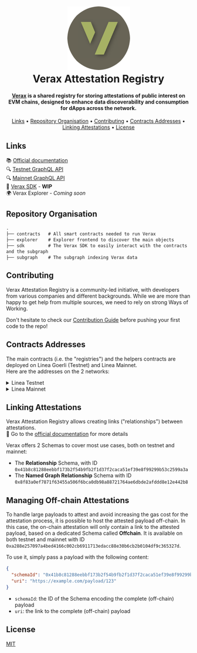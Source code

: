 <h1 align="center">
  <br>
  <a href="https://verax.gitbook.io/verax/"><img src="https://raw.githubusercontent.com/Consensys/linea-attestation-registry/dev/doc/verax-logo-circle.png" alt="Verax"></a>
  <br>
  Verax Attestation Registry
  <br>
</h1>

<h4 align="center"><a href="https://verax.gitbook.io/verax/">Verax</a> is a shared registry for storing attestations of
public interest on EVM
chains, designed to enhance data discoverability and consumption for dApps across
the network.</h4>

<p align="center">
  <a href="#links">Links</a> •
  <a href="#repository-organisation">Repository Organisation</a> •
  <a href="#contributing">Contributing</a> •
  <a href="#contracts-addresses">Contracts Addresses</a> •
  <a href="#linking-attestations">Linking Attestations</a> •
  <a href="#license">License</a>
</p>

## Links

📚 [Official documentation](https://verax.gitbook.io/verax/)  
🔍
[Testnet GraphQL API](https://graph-query.goerli.linea.build/subgraphs/name/Consensys/linea-attestation-registry/graphql)  
🔍 [Mainnet GraphQL API](https://graph-query.linea.build/subgraphs/name/Consensys/linea-attestation-registry/graphql)  
🧱 [Verax SDK](https://www.npmjs.com/package/@verax-attestation-registry/verax-sdk) - **WIP**  
🌍 Verax Explorer - _Coming soon_

## Repository Organisation

```
.
├── contracts   # All smart contracts needed to run Verax
├── explorer    # Explorer frontend to discover the main objects
├── sdk         # The Verax SDK to easily interact with the contracts and the subgraph
├── subgraph    # The subgraph indexing Verax data
```

## Contributing

Verax Attestation Registry is a community-led initiative, with developers from various companies and different
backgrounds. While we are more than happy to get help from multiple sources, we need to rely on strong Ways of Working.

Don't hesitate to check our [Contribution Guide](./CONTRIBUTING.md) before pushing your first code to the repo!

## Contracts Addresses

The main contracts (i.e. the "registries") and the helpers contracts are deployed on Linea Goerli (Testnet) and Linea
Mainnet.  
Here are the addresses on the 2 networks:

<details>
  <summary>Linea Testnet</summary>

- Router =
  [0x736c78b2f2cBf4F921E8551b2acB6A5Edc9177D5](https://goerli.lineascan.build/address/0x736c78b2f2cBf4F921E8551b2acB6A5Edc9177D5)
- AttestationRegistry =
  [0xC765F28096F6121C2F2b82D35A4346280164428b](https://goerli.lineascan.build/address/0xC765F28096F6121C2F2b82D35A4346280164428b)
- ModuleRegistry =
  [0x1a20b2CFA134686306436D2c9f778D7eC6c43A43](https://goerli.lineascan.build/address/0x1a20b2CFA134686306436D2c9f778D7eC6c43A43)
- PortalRegistry =
  [0x506f88a5Ca8D5F001f2909b029738A40042e42a6](https://goerli.lineascan.build/address/0x506f88a5Ca8D5F001f2909b029738A40042e42a6)
- SchemaRegistry =
  [0xB2c4Da1f8F08A0CA25862509E5431289BE2b598B](https://goerli.lineascan.build/address/0xB2c4Da1f8F08A0CA25862509E5431289BE2b598B)
- AttestationReader =
  [0x65c8294C7aF0f0bDDe51eF92AF850613bb629fc6](https://goerli.lineascan.build/address/0x65c8294C7aF0f0bDDe51eF92AF850613bb629fc6)

</details>

<details>
  <summary>Linea Mainnet</summary>

- Router =
  [0x4d3a380A03f3a18A5dC44b01119839D8674a552E](https://lineascan.build/address/0x4d3a380A03f3a18A5dC44b01119839D8674a552E)
- AttestationRegistry =
  [0x3de3893aa4Cdea029e84e75223a152FD08315138](https://lineascan.build/address/0x3de3893aa4Cdea029e84e75223a152FD08315138)
- ModuleRegistry =
  [0xf851513A732996F22542226341748f3C9978438f](https://lineascan.build/address/0xf851513A732996F22542226341748f3C9978438f)
- PortalRegistry =
  [0xd5d61e4ECDf6d46A63BfdC262af92544DFc19083](https://lineascan.build/address/0xd5d61e4ECDf6d46A63BfdC262af92544DFc19083)
- SchemaRegistry =
  [0x0f95dCec4c7a93F2637eb13b655F2223ea036B59](https://lineascan.build/address/0x0f95dCec4c7a93F2637eb13b655F2223ea036B59)
- AttestationReader =
  [0x40871e247CF6b8fd8794c9c56bB5c2b8a4FA3B6c](https://lineascan.build/address/0x40871e247CF6b8fd8794c9c56bB5c2b8a4FA3B6c)

</details>

## Linking Attestations

Verax Attestation Registry allows creating links ("relationships") between attestations.  
🔗 Go to the
[official documentation](https://verax.gitbook.io/verax/developer-guides/for-attestation-issuers/link-attestations) for
more details

Verax offers 2 Schemas to cover most use cases, both on testnet and mainnet:

- The **Relationship** Schema, with ID `0x41b8c81288eebbf173b2f54b9fb2f1d37f2caca51ef39e8f99299b53c2599a3a`
- The **Named Graph Relationship** Schema with ID `0x8f83a0ef7871f63455a506f6bca0db98a88721764ae6dbde2afddd8e12e442b8`

## Managing Off-chain Attestations

To handle large payloads to attest and avoid increasing the gas cost for the attestation process, it is possible to host
the attested payload off-chain. In this case, the on-chain attestation will only contain a link to the attested payload,
based on a dedicated Schema called **Offchain**. It is available on both testnet and mainnet with ID
`0xa288e257097a4bed4166c002cb6911713edacc88e30b6cb2b0104df9c365327d`.

To use it, simply pass a payload with the following content:

```json
{
  "schemaId": "0x41b8c81288eebbf173b2f54b9fb2f1d37f2caca51ef39e8f99299b53c2599a3b",
  "uri": "https://example.com/payload/123"
}
```

- `schemaId`: the ID of the Schema encoding the complete (off-chain) payload
- `uri`: the link to the complete (off-chain) payload

## License

[MIT](./LICENSE)
